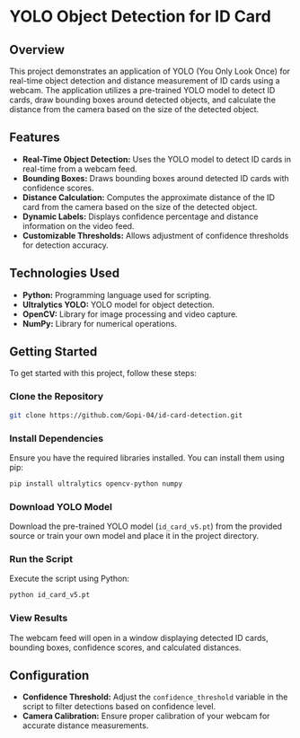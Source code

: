 # YOLO Object Detection for ID Card

## Overview

This project demonstrates an application of YOLO (You Only Look Once) for real-time object detection and distance measurement of ID cards using a webcam. The application utilizes a pre-trained YOLO model to detect ID cards, draw bounding boxes around detected objects, and calculate the distance from the camera based on the size of the detected object.

## Features

- **Real-Time Object Detection:** Uses the YOLO model to detect ID cards in real-time from a webcam feed.
- **Bounding Boxes:** Draws bounding boxes around detected ID cards with confidence scores.
- **Distance Calculation:** Computes the approximate distance of the ID card from the camera based on the size of the detected object.
- **Dynamic Labels:** Displays confidence percentage and distance information on the video feed.
- **Customizable Thresholds:** Allows adjustment of confidence thresholds for detection accuracy.

## Technologies Used

- **Python:** Programming language used for scripting.
- **Ultralytics YOLO:** YOLO model for object detection.
- **OpenCV:** Library for image processing and video capture.
- **NumPy:** Library for numerical operations.

## Getting Started

To get started with this project, follow these steps:

### Clone the Repository

```bash
git clone https://github.com/Gopi-04/id-card-detection.git
```

### Install Dependencies

Ensure you have the required libraries installed. You can install them using pip:

```bash
pip install ultralytics opencv-python numpy
```

### Download YOLO Model

Download the pre-trained YOLO model (`id_card_v5.pt`) from the provided source or train your own model and place it in the project directory.

### Run the Script

Execute the script using Python:

```bash
python id_card_v5.pt
```

### View Results

The webcam feed will open in a window displaying detected ID cards, bounding boxes, confidence scores, and calculated distances.

## Configuration

- **Confidence Threshold:** Adjust the `confidence_threshold` variable in the script to filter detections based on confidence level.
- **Camera Calibration:** Ensure proper calibration of your webcam for accurate distance measurements.

